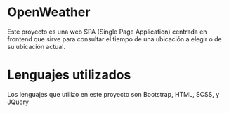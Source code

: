 # OpenWeather
Este proyecto es una web SPA (Single Page Application) centrada en frontend que sirve para consultar el tiempo de una ubicación a elegir o de su ubicación actual.

# Lenguajes utilizados
Los lenguajes que utilizo en este proyecto son Bootstrap, HTML, SCSS, y JQuery
